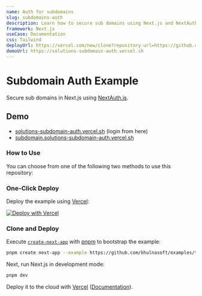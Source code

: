 ```yaml
---
name: Auth for subdomains
slug: subdomains-auth
description: Learn how to secure sub domains using Next.js and NextAuth.
framework: Next.js
useCase: Documentation
css: Tailwind
deployUrl: https://vercel.com/new/clone?repository-url=https://github.com/khulnasoft/examples/tree/main/solutions/subdomain-auth&project-name=subdomain-auth&repository-name=subdomain-auth&env=GITHUB_ID,GITHUB_SECRET,SECRET
demoUrl: https://solutions-subdomain-auth.vercel.sh
---
```


# Subdomain Auth Example

Secure sub domains in Next.js using [NextAuth.js](https://next-auth.js.org/).

## Demo

- [solutions-subdomain-auth.vercel.sh](https://solutions-subdomain-auth.vercel.sh) (login from here)
- [subdomain.solutions-subdomain-auth.vercel.sh](https://subdomain.solutions-subdomain-auth.vercel.sh)

### How to Use

You can choose from one of the following two methods to use this repository:

### One-Click Deploy

Deploy the example using [Vercel](https://vercel.com?utm_source=github&utm_medium=readme&utm_campaign=vercel-examples):

[![Deploy with Vercel](https://vercel.com/button)](https://vercel.com/new/clone?repository-url=https://github.com/khulnasoft/examples/tree/main/solutions/subdomain-auth&project-name=subdomain-auth&repository-name=subdomain-auth&env=GITHUB_ID,GITHUB_SECRET,SECRET)

### Clone and Deploy

Execute [`create-next-app`](https://github.com/khulnasoft/next.js/tree/canary/packages/create-next-app) with [pnpm](https://pnpm.io/installation) to bootstrap the example:

```bash
pnpm create next-app --example https://github.com/khulnasoft/examples/tree/main/solutions/subdomain-auth subdomain-auth
```

Next, run Next.js in development mode:

```bash
pnpm dev
```

Deploy it to the cloud with [Vercel](https://vercel.com/new?utm_source=github&utm_medium=readme&utm_campaign=edge-middleware-eap) ([Documentation](https://nextjs.org/docs/deployment)).
